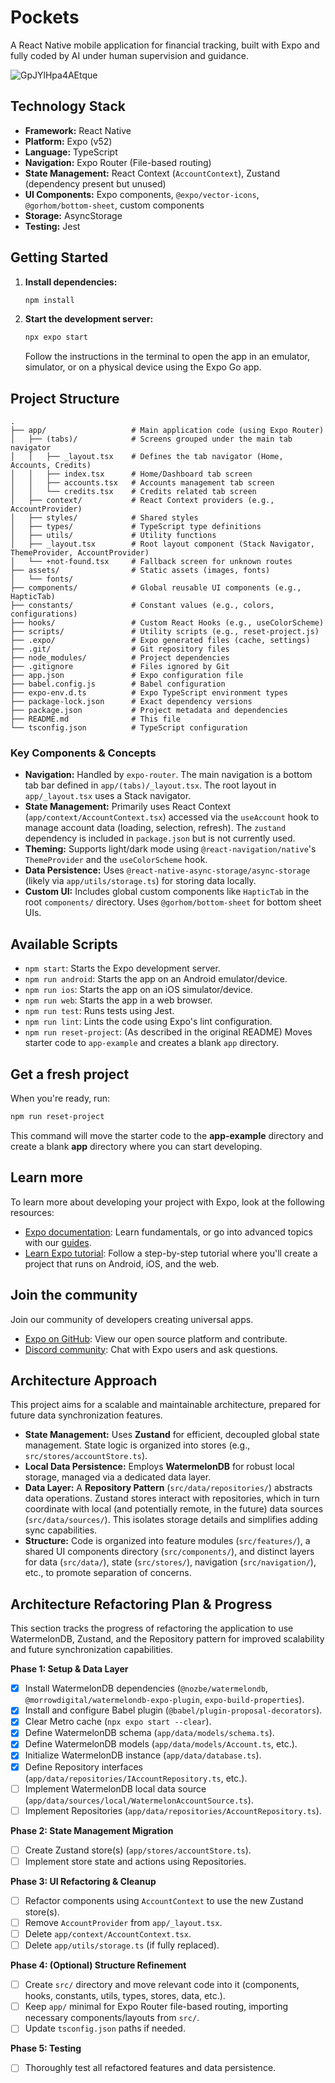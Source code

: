 # Pockets

A React Native mobile application for financial tracking, built with Expo and fully coded by AI under human supervision and guidance.


![GpJYlHpa4AEtque](https://github.com/user-attachments/assets/06651eb5-3946-484b-adae-8d3ae7e012b5)



## Technology Stack

- **Framework:** React Native
- **Platform:** Expo (v52)
- **Language:** TypeScript
- **Navigation:** Expo Router (File-based routing)
- **State Management:** React Context (`AccountContext`), Zustand (dependency present but unused)
- **UI Components:** Expo components, `@expo/vector-icons`, `@gorhom/bottom-sheet`, custom components
- **Storage:** AsyncStorage
- **Testing:** Jest

## Getting Started

1.  **Install dependencies:**

    ```bash
    npm install
    ```

2.  **Start the development server:**
    ```bash
    npx expo start
    ```
    Follow the instructions in the terminal to open the app in an emulator, simulator, or on a physical device using the Expo Go app.

## Project Structure

```
.
├── app/                   # Main application code (using Expo Router)
│   ├── (tabs)/            # Screens grouped under the main tab navigator
│   │   ├── _layout.tsx    # Defines the tab navigator (Home, Accounts, Credits)
│   │   ├── index.tsx      # Home/Dashboard tab screen
│   │   ├── accounts.tsx   # Accounts management tab screen
│   │   └── credits.tsx    # Credits related tab screen
│   ├── context/           # React Context providers (e.g., AccountProvider)
│   ├── styles/            # Shared styles
│   ├── types/             # TypeScript type definitions
│   ├── utils/             # Utility functions
│   ├── _layout.tsx        # Root layout component (Stack Navigator, ThemeProvider, AccountProvider)
│   └── +not-found.tsx     # Fallback screen for unknown routes
├── assets/                # Static assets (images, fonts)
│   └── fonts/
├── components/            # Global reusable UI components (e.g., HapticTab)
├── constants/             # Constant values (e.g., colors, configurations)
├── hooks/                 # Custom React Hooks (e.g., useColorScheme)
├── scripts/               # Utility scripts (e.g., reset-project.js)
├── .expo/                 # Expo generated files (cache, settings)
├── .git/                  # Git repository files
├── node_modules/          # Project dependencies
├── .gitignore             # Files ignored by Git
├── app.json               # Expo configuration file
├── babel.config.js        # Babel configuration
├── expo-env.d.ts          # Expo TypeScript environment types
├── package-lock.json      # Exact dependency versions
├── package.json           # Project metadata and dependencies
├── README.md              # This file
└── tsconfig.json          # TypeScript configuration
```

### Key Components & Concepts

- **Navigation:** Handled by `expo-router`. The main navigation is a bottom tab bar defined in `app/(tabs)/_layout.tsx`. The root layout in `app/_layout.tsx` uses a Stack navigator.
- **State Management:** Primarily uses React Context (`app/context/AccountContext.tsx`) accessed via the `useAccount` hook to manage account data (loading, selection, refresh). The `zustand` dependency is included in `package.json` but is not currently used.
- **Theming:** Supports light/dark mode using `@react-navigation/native`'s `ThemeProvider` and the `useColorScheme` hook.
- **Data Persistence:** Uses `@react-native-async-storage/async-storage` (likely via `app/utils/storage.ts`) for storing data locally.
- **Custom UI:** Includes global custom components like `HapticTab` in the root `components/` directory. Uses `@gorhom/bottom-sheet` for bottom sheet UIs.

## Available Scripts

- `npm start`: Starts the Expo development server.
- `npm run android`: Starts the app on an Android emulator/device.
- `npm run ios`: Starts the app on an iOS simulator/device.
- `npm run web`: Starts the app in a web browser.
- `npm run test`: Runs tests using Jest.
- `npm run lint`: Lints the code using Expo's lint configuration.
- `npm run reset-project`: (As described in the original README) Moves starter code to `app-example` and creates a blank `app` directory.

## Get a fresh project

When you're ready, run:

```bash
npm run reset-project
```

This command will move the starter code to the **app-example** directory and create a blank **app** directory where you can start developing.

## Learn more

To learn more about developing your project with Expo, look at the following resources:

- [Expo documentation](https://docs.expo.dev/): Learn fundamentals, or go into advanced topics with our [guides](https://docs.expo.dev/guides).
- [Learn Expo tutorial](https://docs.expo.dev/tutorial/introduction/): Follow a step-by-step tutorial where you'll create a project that runs on Android, iOS, and the web.

## Join the community

Join our community of developers creating universal apps.

- [Expo on GitHub](https://github.com/expo/expo): View our open source platform and contribute.
- [Discord community](https://chat.expo.dev): Chat with Expo users and ask questions.

## Architecture Approach

This project aims for a scalable and maintainable architecture, prepared for future data synchronization features.

- **State Management:** Uses **Zustand** for efficient, decoupled global state management. State logic is organized into stores (e.g., `src/stores/accountStore.ts`).
- **Local Data Persistence:** Employs **WatermelonDB** for robust local storage, managed via a dedicated data layer.
- **Data Layer:** A **Repository Pattern** (`src/data/repositories/`) abstracts data operations. Zustand stores interact with repositories, which in turn coordinate with local (and potentially remote, in the future) data sources (`src/data/sources/`). This isolates storage details and simplifies adding sync capabilities.
- **Structure:** Code is organized into feature modules (`src/features/`), a shared UI components directory (`src/components/`), and distinct layers for data (`src/data/`), state (`src/stores/`), navigation (`src/navigation/`), etc., to promote separation of concerns.

## Architecture Refactoring Plan & Progress

This section tracks the progress of refactoring the application to use WatermelonDB, Zustand, and the Repository pattern for improved scalability and future synchronization capabilities.

**Phase 1: Setup & Data Layer**

- [x] Install WatermelonDB dependencies (`@nozbe/watermelondb`, `@morrowdigital/watermelondb-expo-plugin`, `expo-build-properties`).
- [x] Install and configure Babel plugin (`@babel/plugin-proposal-decorators`).
- [x] Clear Metro cache (`npx expo start --clear`).
- [x] Define WatermelonDB schema (`app/data/models/schema.ts`).
- [x] Define WatermelonDB models (`app/data/models/Account.ts`, etc.).
- [x] Initialize WatermelonDB instance (`app/data/database.ts`).
- [x] Define Repository interfaces (`app/data/repositories/IAccountRepository.ts`, etc.).
- [ ] Implement WatermelonDB local data source (`app/data/sources/local/WatermelonAccountSource.ts`).
- [ ] Implement Repositories (`app/data/repositories/AccountRepository.ts`).

**Phase 2: State Management Migration**

- [ ] Create Zustand store(s) (`app/stores/accountStore.ts`).
- [ ] Implement store state and actions using Repositories.

**Phase 3: UI Refactoring & Cleanup**

- [ ] Refactor components using `AccountContext` to use the new Zustand store(s).
- [ ] Remove `AccountProvider` from `app/_layout.tsx`.
- [ ] Delete `app/context/AccountContext.tsx`.
- [ ] Delete `app/utils/storage.ts` (if fully replaced).

**Phase 4: (Optional) Structure Refinement**

- [ ] Create `src/` directory and move relevant code into it (components, hooks, constants, utils, types, stores, data, etc.).
- [ ] Keep `app/` minimal for Expo Router file-based routing, importing necessary components/layouts from `src/`.
- [ ] Update `tsconfig.json` paths if needed.

**Phase 5: Testing**

- [ ] Thoroughly test all refactored features and data persistence.
